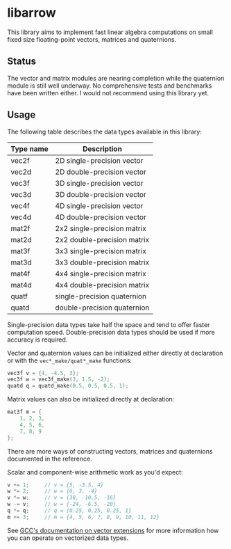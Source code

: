 # libarrow
This library aims to implement fast linear algebra computations on small fixed size floating-point vectors, matrices and quaternions.
## Status
The vector and matrix modules are nearing completion while the quaternion module is still well underway. No comprehensive tests and benchmarks have been written either. I would not recommend using this library yet.
## Usage
The following table describes the data types available in this library:

| Type name	| Description
| --------	| --------
| vec2f		| 2D single-precision vector
| vec2d		| 2D double-precision vector
| vec3f		| 3D single-precision vector
| vec3d		| 3D double-precision vector
| vec4f		| 4D single-precision vector
| vec4d		| 4D double-precision vector
| mat2f		| 2x2 single-precision matrix
| mat2d		| 2x2 double-precision matrix
| mat3f		| 3x3 single-precision matrix
| mat3d		| 3x3 double-precision matrix
| mat4f		| 4x4 single-precision matrix
| mat4d		| 4x4 double-precision matrix
| quatf		| single-precision quaternion
| quatd		| double-precision quaternion

Single-precision data types take half the space and tend to offer faster computation speed. Double-precision data types should be used if more accuracy is required.

Vector and quaternion values can be initialized either directly at declaration or with the `vec*_make/quat*_make` functions:
```C
vec3f v = {4, -4.5, 3};
vec3f w = vec3f_make(3, 1.5, -2);
quatd q = quatd_make(0.5, 0.5, 0.5, 1);
```
Matrix values can also be initialized directly at declaration:
```C
mat3f m = {
    1, 2, 3,
    4, 5, 6,
    7, 8, 9
};
```
There are more ways of constructing vectors, matrices and quaternions documented in the reference.

Scalar and component-wise arithmetic work as you'd expect:
```C
v += 1;		// v = {5, -3.5, 4}
w *= 2;		// w = {6, 3, -4}
v *= w;		// v = {30, -10.5, -16}
w -= v;		// w = {-24, -6.5, -20}
q *= q;		// q = {0.25, 0.25, 0.25, 1}
m += 3;		// m = {4, 5, 6, 7, 8, 9, 10, 11, 12}
```
See [GCC's documentation on vector extensions](https://gcc.gnu.org/onlinedocs/gcc/Vector-Extensions.html) for more information how you can operate on vectorized data types.
